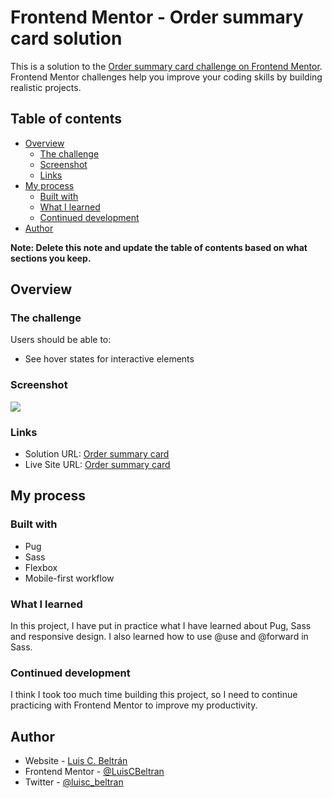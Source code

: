 # Frontend Mentor - Order summary card solution

This is a solution to the [Order summary card challenge on Frontend Mentor](https://www.frontendmentor.io/challenges/order-summary-component-QlPmajDUj). Frontend Mentor challenges help you improve your coding skills by building realistic projects. 

## Table of contents

- [Overview](#overview)
  - [The challenge](#the-challenge)
  - [Screenshot](#screenshot)
  - [Links](#links)
- [My process](#my-process)
  - [Built with](#built-with)
  - [What I learned](#what-i-learned)
  - [Continued development](#continued-development)
- [Author](#author)

**Note: Delete this note and update the table of contents based on what sections you keep.**

## Overview

### The challenge

Users should be able to:

- See hover states for interactive elements

### Screenshot

![](./images/solution.jpg)

### Links

- Solution URL: [Order summary card](https://github.com/LuisCBeltran/order-summary-component-main)
- Live Site URL: [Order summary card](https://luiscbeltran.github.io/order-summary-component-main/)

## My process

### Built with

- Pug
- Sass
- Flexbox
- Mobile-first workflow

### What I learned

In this project, I have put in practice what I have learned about Pug, Sass and responsive design. I also learned how to use @use and @forward in Sass.

### Continued development

I think I took too much time building this project, so I need to continue practicing with Frontend Mentor to improve my productivity.

## Author

- Website - [Luis C. Beltrán](https://github.com/LuisCBeltran)
- Frontend Mentor - [@LuisCBeltran](https://www.frontendmentor.io/profile/LuisCBeltran)
- Twitter - [@luisc_beltran](https://twitter.com/luisc_beltran)
